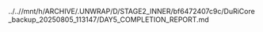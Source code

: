 ../..//mnt/h/ARCHIVE/.UNWRAP/D/STAGE2_INNER/bf6472407c9c/DuRiCore_backup_20250805_113147/DAY5_COMPLETION_REPORT.md